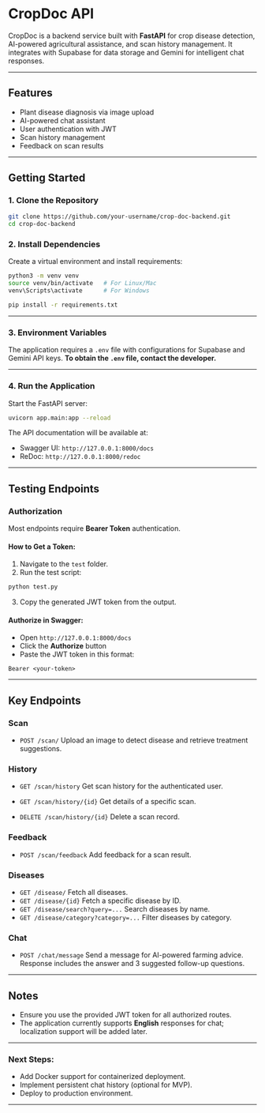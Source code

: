 # CropDoc API

CropDoc is a backend service built with **FastAPI** for crop disease detection, AI-powered agricultural assistance, and scan history management. It integrates with Supabase for data storage and Gemini for intelligent chat responses.

---

## Features

- Plant disease diagnosis via image upload
- AI-powered chat assistant
- User authentication with JWT
- Scan history management
- Feedback on scan results

---

## Getting Started

### 1. Clone the Repository

```bash
git clone https://github.com/your-username/crop-doc-backend.git
cd crop-doc-backend
```

### 2. Install Dependencies

Create a virtual environment and install requirements:

```bash
python3 -m venv venv
source venv/bin/activate   # For Linux/Mac
venv\Scripts\activate      # For Windows

pip install -r requirements.txt
```

---

### 3. Environment Variables

The application requires a `.env` file with configurations for Supabase and Gemini API keys.
**To obtain the `.env` file, contact the developer.**

---

### 4. Run the Application

Start the FastAPI server:

```bash
uvicorn app.main:app --reload
```

The API documentation will be available at:

- Swagger UI: `http://127.0.0.1:8000/docs`
- ReDoc: `http://127.0.0.1:8000/redoc`

---

## Testing Endpoints

### Authorization

Most endpoints require **Bearer Token** authentication.

#### How to Get a Token:

1. Navigate to the `test` folder.
2. Run the test script:

```bash
python test.py
```

3. Copy the generated JWT token from the output.

#### Authorize in Swagger:

- Open `http://127.0.0.1:8000/docs`
- Click the **Authorize** button
- Paste the JWT token in this format:

```
Bearer <your-token>
```

---

## Key Endpoints

### **Scan**

- `POST /scan/`
  Upload an image to detect disease and retrieve treatment suggestions.

### **History**

- `GET /scan/history`
  Get scan history for the authenticated user.

- `GET /scan/history/{id}`
  Get details of a specific scan.

- `DELETE /scan/history/{id}`
  Delete a scan record.

### **Feedback**

- `POST /scan/feedback`
  Add feedback for a scan result.

### **Diseases**

- `GET /disease/`
  Fetch all diseases.
- `GET /disease/{id}`
  Fetch a specific disease by ID.
- `GET /disease/search?query=...`
  Search diseases by name.
- `GET /disease/category?category=...`
  Filter diseases by category.

### **Chat**

- `POST /chat/message`
  Send a message for AI-powered farming advice.
  Response includes the answer and 3 suggested follow-up questions.

---

## Notes

- Ensure you use the provided JWT token for all authorized routes.
- The application currently supports **English** responses for chat; localization support will be added later.

---

### Next Steps:

- Add Docker support for containerized deployment.
- Implement persistent chat history (optional for MVP).
- Deploy to production environment.

---
